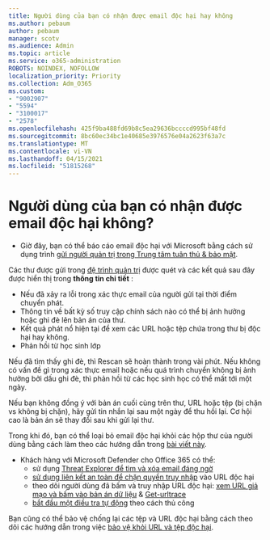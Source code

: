 ```yaml
---
title: Người dùng của bạn có nhận được email độc hại hay không
ms.author: pebaum
author: pebaum
manager: scotv
ms.audience: Admin
ms.topic: article
ms.service: o365-administration
ROBOTS: NOINDEX, NOFOLLOW
localization_priority: Priority
ms.collection: Adm_O365
ms.custom:
- "9002907"
- "5594"
- "3100017"
- "2578"
ms.openlocfilehash: 425f9ba488fd69b8c5ea29636bccccd995bf48fd
ms.sourcegitcommit: 8bc60ec34bc1e40685e3976576e04a2623f63a7c
ms.translationtype: MT
ms.contentlocale: vi-VN
ms.lasthandoff: 04/15/2021
ms.locfileid: "51815268"
---
```

# <a name="did-your-users-receive-malicious-email"></a>Người dùng của bạn có nhận được email độc hại không?

- Giờ đây, bạn có thể báo cáo email độc hại với Microsoft bằng cách sử dụng trình [gửi người quản trị trong Trung tâm tuân thủ & bảo mật](https://sip.protection.office.com/reportsubmission).

Các thư được gửi trong [đệ trình quản trị](https://sip.protection.office.com/reportsubmission) được quét và các kết quả sau đây được hiển thị trong **thông tin chi tiết** :

- Nếu đã xảy ra lỗi trong xác thực email của người gửi tại thời điểm chuyển phát.
- Thông tin về bất kỳ số truy cập chính sách nào có thể bị ảnh hưởng hoặc ghi đè lên bản án của thư.
- Kết quả phát nổ hiện tại để xem các URL hoặc tệp chứa trong thư bị độc hại hay không.
- Phản hồi từ học sinh lớp

Nếu đã tìm thấy ghi đè, thì Rescan sẽ hoàn thành trong vài phút. Nếu không có vấn đề gì trong xác thực email hoặc nếu quá trình chuyển không bị ảnh hưởng bởi dấu ghi đè, thì phản hồi từ các học sinh học có thể mất tới một ngày.

Nếu bạn không đồng ý với bản án cuối cùng trên thư, URL hoặc tệp (bị chặn vs không bị chặn), hãy gửi tin nhắn lại sau một ngày để thu hồi lại. Cơ hội cao là bản án sẽ thay đổi sau khi gửi lại thư.

Trong khi đó, bạn có thể loại bỏ email độc hại khỏi các hộp thư của người dùng bằng cách làm theo các hướng dẫn trong [bài viết này](https://docs.microsoft.com/microsoft-365/compliance/search-for-and-delete-messages-in-your-organization).

- Khách hàng với Microsoft Defender cho Office 365 có thể:
    - sử dụng [Threat Explorer để tìm và xóa email đáng ngờ](https://docs.microsoft.com/microsoft-365/security/office-365-security/investigate-malicious-email-that-was-delivered)
    - [sử dụng liên kết an toàn để chặn quyền truy nhập](https://docs.microsoft.com/microsoft-365/security/office-365-security/atp-safe-links) vào URL độc hại
    - theo dõi người dùng đã bấm và truy nhập URL độc hại: [xem URL giả mạo và bấm vào bản án dữ liệu](https://docs.microsoft.com/microsoft-365/security/office-365-security/threat-explorer)  &  [Get-urltrace](https://docs.microsoft.com/powershell/module/exchange/get-urltrace)
    - [bắt đầu một điều tra tự động](https://docs.microsoft.com/microsoft-365/security/office-365-security/automated-investigation-response-office) theo cách thủ công

Bạn cũng có thể bảo vệ chống lại các tệp và URL độc hại bằng cách theo dõi các hướng dẫn trong việc [bảo vệ khỏi URL và tệp độc hại](https://docs.microsoft.com/microsoft-365/security/office-365-security/protect-against-threats).